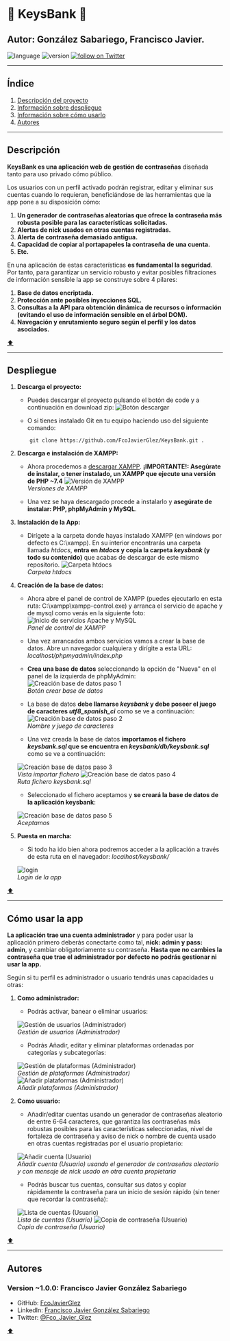 # :key: KeysBank :key:
## Autor: González Sabariego, Francisco Javier.

<div style="text-align: left;">
    <img src="https://img.shields.io/badge/PHP-7.4-9cf" alt="language">
    <img src="https://img.shields.io/badge/version-0.9.0b-blue" alt="version">
    <a href="https://twitter.com/intent/follow?screen_name=Fco_Javier_Glez" target="_blank">
        <img src="https://img.shields.io/twitter/follow/Fco_Javier_Glez?style=social&logo=twitter" alt="follow on Twitter">
    </a>
</div>

---
## Índice 
1. [Descripción del proyecto](#descripción)
2. [Información sobre despliegue](#despliegue)
3. [Información sobre cómo usarlo](#cómo-usar-la-app)
4. [Autores](#autores)
---
## Descripción 
**KeysBank es una aplicación web de gestión de contraseñas** diseñada tanto para uso privado cómo público.

Los usuarios con un perfil activado podrán registrar, editar y eliminar sus cuentas cuando lo requieran, beneficiándose de las herramientas que la app pone a su disposición cómo: 

1. **Un generador de contraseñas aleatorias que ofrece la contraseña más robusta posible para las características solicitadas.**
2. **Alertas de nick usados en otras cuentas registradas.**
3. **Alerta de contraseña demasiado antigua.**
4. **Capacidad de copiar al portapapeles la contraseña de una cuenta.**
5. **Etc.**

En una aplicación de estas características **es fundamental la seguridad**. Por tanto, para garantizar un servicio robusto y evitar posibles filtraciones de información sensible la app se construye sobre 4 pilares:
1. **Base de datos encriptada.**
2. **Protección ante posibles inyecciones SQL.**
3. **Consultas a la API para obtención dinámica de recursos o información (evitando el uso de información sensible en el árbol DOM).**
4. **Navegación y enrutamiento seguro según el perfil y los datos asociados.**

[:arrow_up:](#key-keysbank-key)

---

## Despliegue 
1. **Descarga el proyecto:**
    - Puedes descargar el proyecto pulsando el botón de code y a continuación en download zip:
    ![Botón descargar](readme_img/code_download_button.png)

    - O si tienes instalado Git en tu equipo haciendo uso del siguiente comando:
    ~~~
        git clone https://github.com/FcoJavierGlez/KeysBank.git .
    ~~~

2. **Descarga e instalación de XAMPP:**
    - Ahora procedemos a [descargar XAMPP](https://www.apachefriends.org/download.html). **¡IMPORTANTE!: Asegúrate de instalar, o tener instalado, un XAMPP que ejecute una versión de PHP ~7.4**
    ![Versión de XAMPP](readme_img/xampp_versions.png)  
    _Versiones de XAMPP_

    - Una vez se haya descargado procede a instalarlo y **asegúrate de instalar: PHP, phpMyAdmin y MySQL**.

3. **Instalación de la App:**
    - Dirígete a la carpeta donde hayas instalado XAMPP (en windows por defecto es C:\xampp). En su interior encontrarás una carpeta llamada _htdocs_, **entra en _htdocs_ y copia la carpeta _keysbank_ (y todo su contenido)** que acabas de descargar de este mismo repositorio.
    ![Carpeta htdocs](readme_img/htdocs_folder.png)  
    _Carpeta htdocs_
    
4. **Creación de la base de datos:**
    - Ahora abre el panel de control de XAMPP (puedes ejecutarlo en esta ruta: C:\xampp\xampp-control.exe) y arranca el servicio de apache y de mysql como verás en la siguiente foto:
    ![Inicio de servicios Apache y MySQL](readme_img/inicio_apache_mysql_xampp.png)  
    _Panel de control de XAMPP_

    - Una vez arrancados ambos servicios vamos a crear la base de datos. Abre un navegador cualquiera y dirígite a esta URL: _localhost/phpmyadmin/index.php_

    - **Crea una base de datos** seleccionando la opción de "Nueva" en el panel de la izquierda de phpMyAdmin:
    ![Creación base de datos paso 1](readme_img/create_db.png)  
    _Botón crear base de datos_

    - La base de datos **debe llamarse _keysbank_ y debe poseer el juego de caracteres _utf8_spanish_ci_** como se ve a continuación:
    ![Creación base de datos paso 2](readme_img/create_db2.png)  
    _Nombre y juego de caracteres_

    - Una vez creada la base de datos **importamos el fichero _keysbank.sql_ que se encuentra en _keysbank/db/keysbank.sql_** como se ve a continuación:

    ![Creación base de datos paso 3](readme_img/create_db3.png)  
    _Vista importar fichero_
    ![Creación base de datos paso 4](readme_img/create_db4.png)  
    _Ruta fichero keysbank.sql_

    - Seleccionado el fichero aceptamos y **se creará la base de datos de la aplicación keysbank**:

    ![Creación base de datos paso 5](readme_img/create_db5.png)  
    _Aceptamos_

5. **Puesta en marcha:**
    - Si todo ha ido bien ahora podremos acceder a la aplicación a través de esta ruta en el navegador: _localhost/keysbank/_

    ![login](readme_img/login.png)  
    _Login de la app_

[:arrow_up:](#key-keysbank-key)

---

## Cómo usar la app
**La aplicación trae una cuenta administrador** y para poder usar la aplicación primero deberás conectarte como tal, **nick: admin y pass: admin**, y cambiar obligatoriamente su contraseña.  **Hasta que no cambies la contraseña que trae el administrador por defecto no podrás gestionar ni usar la app.**

Según si tu perfil es administrador o usuario tendrás unas capacidades u otras:
1. **Como administrador:**
    - Podrás activar, banear o eliminar usuarios:

    ![Gestión de usuarios (Administrador)](readme_img/users_list.png)  
    _Gestión de usuarios (Administrador)_

    - Podrás Añadir, editar y eliminar plataformas ordenadas por categorías y subcategorías:

    ![Gestión de plataformas (Administrador)](readme_img/platforms_list.png)  
    _Gestión de plataformas (Administrador)_
    ![Añadir plataformas (Administrador)](readme_img/add_platform.png)  
    _Añadir plataformas (Administrador)_
2. **Como usuario:**
    - Añadir/editar cuentas usando un generador de contraseñas aleatorio de entre 6-64 caracteres, que garantiza las contraseñas más robustas posibles para las características seleccionadas, nivel de fortaleza de contraseña y aviso de nick o nombre de cuenta usado en otras cuentas registradas por el usuario propietario:

    ![Añadir cuenta (Usuario)](readme_img/add_account.png)  
    _Añadir cuenta (Usuario) usando el generador de contraseñas aleatorio y con mensaje de nick usado en otra cuenta propietaria_

    - Podrás buscar tus cuentas, consultar sus datos y copiar rápidamente la contraseña para un inicio de sesión rápido (sin tener que recordar la contraseña):

    ![Lista de cuentas (Usuario)](readme_img/accounts_list.png)  
    _Lista de cuentas (Usuario)_
    ![Copia de contraseña (Usuario)](readme_img/copy_pass.png)  
    _Copia de contraseña (Usuario)_

[:arrow_up:](#key-keysbank-key)

---

## Autores 
### Version ~1.0.0: Francisco Javier González Sabariego
- GitHub: [FcoJavierGlez](https://github.com/FcoJavierGlez)
- LinkedIn: [Francisco Javier González Sabariego](https://www.linkedin.com/in/francisco-javier-gonz%C3%A1lez-sabariego-51052a175/)
- Twitter: [@Fco_Javier_Glez](https://twitter.com/Fco_Javier_Glez)

[:arrow_up:](#key-keysbank-key)